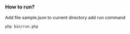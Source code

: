 ### How to run?
Add file sample.json to current directory add run command
```bash
php bin/run.php
```
